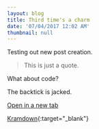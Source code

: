 ```yaml
---
layout: blog
title: Third time's a charm
date: '07/04/2017 12:02 AM'
thumbnail: null
---
```

Testing out new post creation.

> This is just a quote.

What about code? 

The backtick is jacked.

<a href="https://netlifycms.org" target="_blank">Open in a new tab</a>


[Kramdown](https://netlifycms.org){:target="_blank"}


